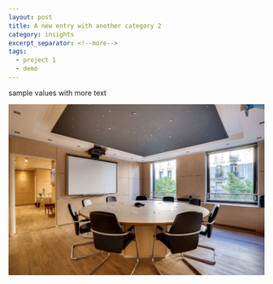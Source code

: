 ```yaml
---
layout: post
title: A new entry with another category 2
category: insights
excerpt_separator: <!--more-->
tags:
  - project 1
  - demo
---
```

sample values with more text

![A briefing room](/assets/uploads/briefing-roomy-2.jpg "A briefing room")